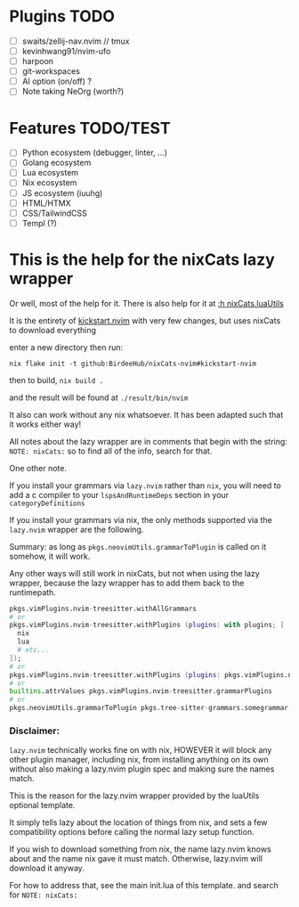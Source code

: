 # Plugins TODO

- [ ] swaits/zellij-nav.nvim // tmux
- [ ] kevinhwang91/nvim-ufo
- [ ] harpoon
- [ ] git-workspaces
- [ ] AI option (on/off) ?
- [ ] Note taking NeOrg (worth?)

# Features TODO/TEST

- [ ] Python ecosystem (debugger, linter, ...)
- [ ] Golang ecosystem
- [ ] Lua ecosystem
- [ ] Nix ecosystem
- [ ] JS ecosystem (iuuhg)
- [ ] HTML/HTMX
- [ ] CSS/TailwindCSS
- [ ] Templ (?)

# This is the help for the nixCats lazy wrapper

Or well, most of the help for it. There is also help for it at [:h nixCats.luaUtils](https://nixcats.org/nixCats_luaUtils.html)

It is the entirety of [kickstart.nvim](https://github.com/nvim-lua/kickstart.nvim) with very few changes, but uses nixCats to download everything

enter a new directory then run:

`nix flake init -t github:BirdeeHub/nixCats-nvim#kickstart-nvim`

then to build, `nix build .`

and the result will be found at `./result/bin/nvim`

It also can work without any nix whatsoever.
It has been adapted such that it works either way!

All notes about the lazy wrapper are in comments that begin with the string: `NOTE: nixCats:` so to find all of the info, search for that.

One other note.

If you install your grammars via `lazy.nvim` rather than `nix`, you will need to add a c compiler to your `lspsAndRuntimeDeps` section in your `categoryDefinitions`

If you install your grammars via nix, the only methods supported via the `lazy.nvim` wrapper are the following.

Summary: as long as `pkgs.neovimUtils.grammarToPlugin` is called on it somehow, it will work.

Any other ways will still work in nixCats, but not when using the lazy wrapper, because the lazy wrapper has to add them back to the runtimepath.

```nix
pkgs.vimPlugins.nvim-treesitter.withAllGrammars
# or
pkgs.vimPlugins.nvim-treesitter.withPlugins (plugins: with plugins; [
  nix
  lua
  # etc...
]);
# or
pkgs.vimPlugins.nvim-treesitter.withPlugins (plugins: pkgs.vimPlugins.nvim-treesitter.allGrammars)
# or
builtins.attrValues pkgs.vimPlugins.nvim-treesitter.grammarPlugins
# or
pkgs.neovimUtils.grammarToPlugin pkgs.tree-sitter-grammars.somegrammar
```

### Disclaimer:

`lazy.nvim` technically works fine on with nix, HOWEVER it will block any other plugin manager, including nix, from installing anything on its own without also making a lazy.nvim plugin spec and making sure the names match.

This is the reason for the lazy.nvim wrapper provided by the luaUtils optional template.

It simply tells lazy about the location of things from nix, and sets a few compatibility options before calling the normal lazy setup function.

If you wish to download something from nix, the name lazy.nvim knows about and the name nix gave it must match. Otherwise, lazy.nvim will download it anyway.

For how to address that, see the main init.lua of this template. and search for `NOTE: nixCats:`
